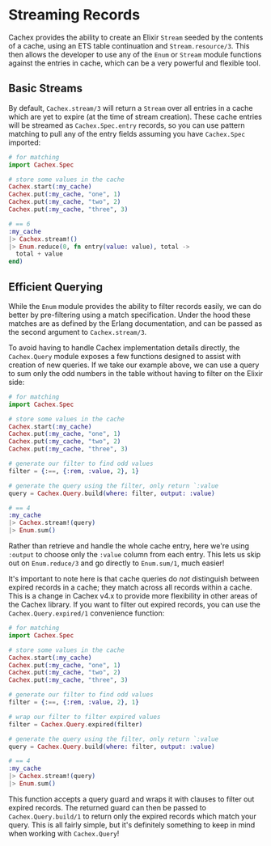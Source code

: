 # Streaming Records

Cachex provides the ability to create an Elixir `Stream` seeded by the contents of a cache, using an ETS table continuation and `Stream.resource/3`. This then allows the developer to use any of the `Enum` or `Stream` module functions against the entries in cache, which can be a very powerful and flexible tool.

## Basic Streams

By default, `Cachex.stream/3` will return a `Stream` over all entries in a cache which are yet to expire (at the time of stream creation). These cache entries will be streamed as `Cachex.Spec.entry` records, so you can use pattern matching to pull any of the entry fields assuming you have `Cachex.Spec` imported:

```elixir
# for matching
import Cachex.Spec

# store some values in the cache
Cachex.start(:my_cache)
Cachex.put(:my_cache, "one", 1)
Cachex.put(:my_cache, "two", 2)
Cachex.put(:my_cache, "three", 3)

# == 6
:my_cache
|> Cachex.stream!()
|> Enum.reduce(0, fn entry(value: value), total ->
  total + value
end)
```

## Efficient Querying

While the `Enum` module provides the ability to filter records easily, we can do better by pre-filtering using a match specification. Under the hood these matches are as defined by the Erlang documentation, and can be passed as the second argument to `Cachex.stream/3`.

To avoid having to handle Cachex implementation details directly, the `Cachex.Query` module exposes a few functions designed to assist with creation of new queries. If we take our example above, we can use a query to sum only the odd numbers in the table without having to filter on the Elixir side:

```elixir
# for matching
import Cachex.Spec

# store some values in the cache
Cachex.start(:my_cache)
Cachex.put(:my_cache, "one", 1)
Cachex.put(:my_cache, "two", 2)
Cachex.put(:my_cache, "three", 3)

# generate our filter to find odd values
filter = {:==, {:rem, :value, 2}, 1}

# generate the query using the filter, only return `:value
query = Cachex.Query.build(where: filter, output: :value)

# == 4
:my_cache
|> Cachex.stream!(query)
|> Enum.sum()
```

Rather than retrieve and handle the whole cache entry, here we're using `:output` to choose only the `:value` column from each entry. This lets us skip out on `Enum.reduce/3` and go directly to `Enum.sum/1`, much easier!

It's important  to note here is that cache queries do *not* distinguish between expired records in a cache; they match across all records within a cache. This is a change in Cachex v4.x to provide more flexibility in other areas of the Cachex library. If you want to filter out expired records, you can use the `Cachex.Query.expired/1` convenience function:

```elixir
# for matching
import Cachex.Spec

# store some values in the cache
Cachex.start(:my_cache)
Cachex.put(:my_cache, "one", 1)
Cachex.put(:my_cache, "two", 2)
Cachex.put(:my_cache, "three", 3)

# generate our filter to find odd values
filter = {:==, {:rem, :value, 2}, 1}

# wrap our filter to filter expired values
filter = Cachex.Query.expired(filter)

# generate the query using the filter, only return `:value
query = Cachex.Query.build(where: filter, output: :value)

# == 4
:my_cache
|> Cachex.stream!(query)
|> Enum.sum()
```

This function accepts a query guard and wraps it with clauses to filter out expired records. The returned guard can then be passed to `Cachex.Query.build/1` to return only the expired records which match your query. This is all fairly simple, but it's definitely something to keep in mind when working with `Cachex.Query`!
